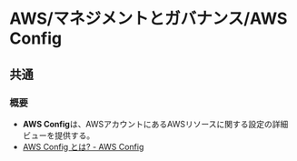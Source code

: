 # AWS/マネジメントとガバナンス/AWS Config

## 共通

### 概要

- **AWS Config**は、AWSアカウントにあるAWSリソースに関する設定の詳細ビューを提供する。
- [AWS Config とは? - AWS Config](https://docs.aws.amazon.com/ja_jp/config/latest/developerguide/WhatIsConfig.html)
